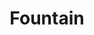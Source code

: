 ---
facebook: https://facebook.com/fountain.inc/
linkedin: https://linkedin.com/company/onboardiq
logohandle: fountain
sort: fountain
title: Fountain
twitter: https://x.com/Fountain_Inc
website: https://get.fountain.com/
---